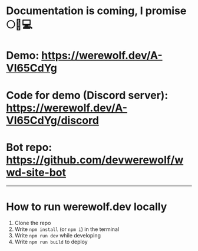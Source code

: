# Documentation is coming, I promise 🌕🐺💻

# Demo: https://werewolf.dev/A-VI65CdYg
# Code for demo (Discord server): https://werewolf.dev/A-VI65CdYg/discord
# Bot repo: https://github.com/devwerewolf/wwd-site-bot

---

# How to run werewolf.dev locally

1. Clone the repo
2. Write `npm install` (or `npm i`) in the terminal
3. Write `npm run dev` while developing
4. Write `npm run build` to deploy
